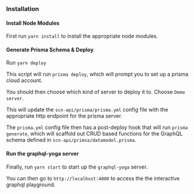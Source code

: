 ### Installation

#### Install Node Modules
First run  `yarn install` to install the appropriate node modules. 

#### Generate Prisma Schema & Deploy
Run `yarn deploy`

This script will run `prisma deploy`, which will prompt you to set up a prisma cloud account. 

You should then choose which kind of server to deploy it to. Choose `Demo server`.

This will update the `scn-api/prisma/prisma.yml` config file with the appropriate http endpoint for the prisma server. 

The `prisma.yml` config file then has a post-deploy hook that will run `prisma generate`, which will
scaffold out CRUD based functions for the GraphQL schema defined in `scn-api/primsa/datamodel.prisma`.

#### Run the graphql-yoga server
Finally, run `yarn start` to start up the `graphql-yoga` server. 

You can then go to `http://localhost:4000` to access the the interactive graphql playground. 



